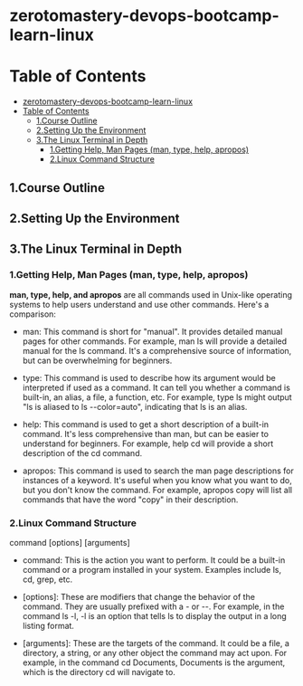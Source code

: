 # zerotomastery-devops-bootcamp-learn-linux

# Table of Contents

- [zerotomastery-devops-bootcamp-learn-linux](#zerotomastery-devops-bootcamp-learn-linux)
- [Table of Contents](#table-of-contents)
  - [1.Course Outline](#1course-outline)
  - [2.Setting Up the Environment](#2setting-up-the-environment)
  - [3.The Linux Terminal in Depth](#3the-linux-terminal-in-depth)
    - [1.Getting Help, Man Pages (man, type, help, apropos)](#1getting-help-man-pages-man-type-help-apropos)
    - [2.Linux Command Structure](#2linux-command-structure)

## 1.Course Outline

## 2.Setting Up the Environment

## 3.The Linux Terminal in Depth

### 1.Getting Help, Man Pages (man, type, help, apropos)

**man, type, help, and apropos** are all commands used in Unix-like operating systems to help users understand and use other commands. Here's a comparison:

- man: This command is short for "manual". It provides detailed manual pages for other commands. For example, man ls will provide a detailed manual for the ls command. It's a comprehensive source of information, but can be overwhelming for beginners.

- type: This command is used to describe how its argument would be interpreted if used as a command. It can tell you whether a command is built-in, an alias, a file, a function, etc. For example, type ls might output "ls is aliased to ls --color=auto", indicating that ls is an alias.

- help: This command is used to get a short description of a built-in command. It's less comprehensive than man, but can be easier to understand for beginners. For example, help cd will provide a short description of the cd command.

- apropos: This command is used to search the man page descriptions for instances of a keyword. It's useful when you know what you want to do, but you don't know the command. For example, apropos copy will list all commands that have the word "copy" in their description.

### 2.Linux Command Structure

command [options] [arguments]

- command: This is the action you want to perform. It could be a built-in command or a program installed in your system. Examples include ls, cd, grep, etc.

- [options]: These are modifiers that change the behavior of the command. They are usually prefixed with a - or --. For example, in the command ls -l, -l is an option that tells ls to display the output in a long listing format.

- [arguments]: These are the targets of the command. It could be a file, a directory, a string, or any other object the command may act upon. For example, in the command cd Documents, Documents is the argument, which is the directory cd will navigate to.


